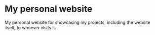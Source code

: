 # My personal website

My personal website for showcasing my projects, including the website itself, to whoever visits it.
